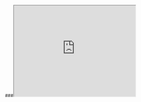 

###<iframe src="https://bmalkes.github.io/Count-Down-New-Year" width="400" height="300"/>

<h2> Hello  I'M Bruno Malkes:blush:</h2>
 
 https://bmalkes.herokuapp.com/

### <img src="https://media.giphy.com/media/USV0ym3bVWQJJmNu3N/giphy.gif" width="250"> A little more about me... 
```javascript
const BMalkes = {
  pronouns: "he" | "him"
  code: [Javascript, HTML, CSS],
  tools: [React, Node, Mongo, Vue.Js],
  
"I'm a enthusiast of the best web & mobile development technologies.
Currently a student focused on OmniStack (Javascript, Node.js, ReactJS and React Native, Vue.Js)."
}
